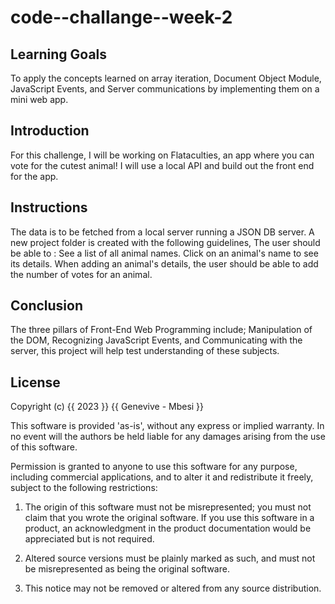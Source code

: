 # code--challange--week-2

## Learning Goals
To apply the concepts learned on array iteration, Document Object Module, JavaScript Events, and Server communications by implementing them on a mini web app.

## Introduction
For this challenge, I will be working on Flataculties, an app where you can vote for the cutest animal! I will use a local API and build out the front end for the app.

## Instructions
The data is to be fetched from a local server running a JSON DB server.
A new project folder is created with the following guidelines, The user should be able to  :
See a list of all animal names.
Click on an animal's name to see its details.
When adding an animal's details, the user should be able to add the number of votes for an animal.

## Conclusion
The three pillars of Front-End Web Programming include; Manipulation of the DOM, Recognizing JavaScript Events, and Communicating with the server, this project will help test understanding of these subjects.

## License
Copyright (c) {{ 2023 }} {{ Genevive - Mbesi }}

This software is provided 'as-is', without any express or implied
warranty. In no event will the authors be held liable for any damages
arising from the use of this software.

Permission is granted to anyone to use this software for any purpose,
including commercial applications, and to alter it and redistribute it
freely, subject to the following restrictions:

   1. The origin of this software must not be misrepresented; you must not
   claim that you wrote the original software. If you use this software
   in a product, an acknowledgment in the product documentation would be
   appreciated but is not required.

   2. Altered source versions must be plainly marked as such, and must not be
   misrepresented as being the original software.

   3. This notice may not be removed or altered from any source
   distribution.

